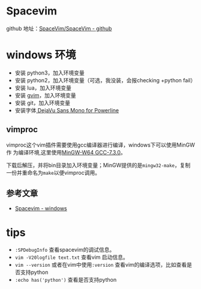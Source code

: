 # Spacevim

github 地址：[SpaceVim/SpaceVim - github](https://github.com/SpaceVim/SpaceVim)

# windows 环境
  - 安装 python3，加入环境变量
  - 安装 python2，加入环境变量（可选，我没装，会报checking +python fail）
  - 安装 lua，加入环境变量
  - 安装 [gvim](https://github.com/vim/vim-win32-installer/releases)，加入环境变量
  - 安装 git，加入环境变量
  - 安装字体[ DejaVu Sans Mono for Powerline ](https://github.com/powerline/fonts/tree/master/DejaVuSansMono)

## vimproc

vimproc这个vim插件需要使用gcc编译器进行编译，windows下可以使用MinGW作 为编译环境,这里使用[MinGW-W64 GCC-7.3.0](https://link.jianshu.com/?t=https%3A%2F%2Fsourceforge.net%2Fprojects%2Fmingw-w64%2Ffiles%2FToolchains%2520targetting%2520Win64%2FPersonal%2520Builds%2Fmingw-builds%2F7.3.0%2Fthreads-posix%2Fseh%2Fx86_64-7.3.0-release-posix-seh-rt_v5-rev0.7z)。

下载后解压，并将bin目录加入环境变量；MinGW提供的是`mingw32-make`，复制一份并重命名为`make`以便vimproc调用。

## 参考文章
  - [ Spacevim - windows ](https://www.jianshu.com/p/b817e5330cbe)

# tips
  - `:SPDebugInfo` 查看spacevim的调试信息。
  - `vim -V20logfile text.txt` 查看vim 启动信息。
  - `vim --version` 或者在vim中使用`:version` 查看vim的编译选项，比如查看是否支持python
  - `:echo has('python')` 查看是否支持python
